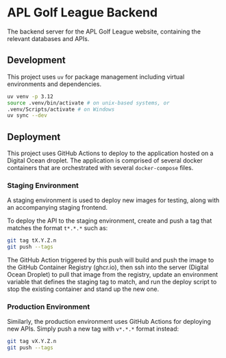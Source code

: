 # APL Golf League Backend

The backend server for the APL Golf League website, containing the relevant databases and APIs.

## Development

This project uses `uv` for package management including virtual environments and dependencies.

```sh
uv venv -p 3.12
source .venv/bin/activate # on unix-based systems, or
.venv/Scripts/activate # on Windows
uv sync --dev
```

## Deployment

This project uses GitHub Actions to deploy to the application hosted on a Digital Ocean droplet. The application is comprised of several docker containers that are orchestrated with several `docker-compose` files.

### Staging Environment

A staging environment is used to deploy new images for testing, along with an accompanying staging frontend.

To deploy the API to the staging environment, create and push a tag that matches the format `t*.*.*` such as:

```sh
git tag tX.Y.Z.n
git push --tags
```

The GitHub Action triggered by this push will build and push the image to the GitHub Container Registry (ghcr.io), then ssh into the server (Digital Ocean Droplet) to pull that image from the registry, update an environment variable that defines the staging tag to match, and run the deploy script to stop the existing container and stand up the new one.

### Production Environment

Similarly, the production environment uses GitHub Actions for deploying new APIs. Simply push a new tag with `v*.*.*` format instead:

```sh
git tag vX.Y.Z.n
git push --tags
```
